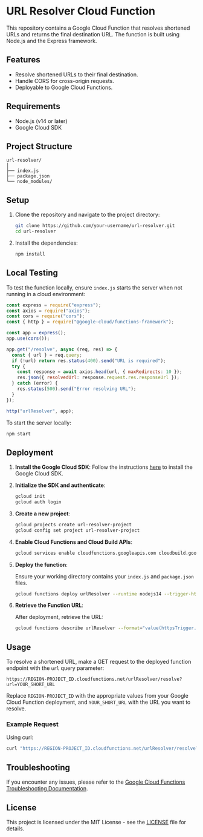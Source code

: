 # URL Resolver Cloud Function

This repository contains a Google Cloud Function that resolves shortened URLs and returns the final destination URL. The function is built using Node.js and the Express framework.

## Features

- Resolve shortened URLs to their final destination.
- Handle CORS for cross-origin requests.
- Deployable to Google Cloud Functions.

## Requirements

- Node.js (v14 or later)
- Google Cloud SDK

## Project Structure

```
url-resolver/
│
├── index.js
├── package.json
└── node_modules/
```

## Setup

1. Clone the repository and navigate to the project directory:

   ```sh
   git clone https://github.com/your-username/url-resolver.git
   cd url-resolver
   ```

2. Install the dependencies:

   ```sh
   npm install
   ```

## Local Testing

To test the function locally, ensure `index.js` starts the server when not running in a cloud environment:

```javascript
const express = require("express");
const axios = require("axios");
const cors = require("cors");
const { http } = require("@google-cloud/functions-framework");

const app = express();
app.use(cors());

app.get("/resolve", async (req, res) => {
  const { url } = req.query;
  if (!url) return res.status(400).send("URL is required");
  try {
    const response = await axios.head(url, { maxRedirects: 10 });
    res.json({ resolvedUrl: response.request.res.responseUrl });
  } catch (error) {
    res.status(500).send("Error resolving URL");
  }
});

http("urlResolver", app);
```

To start the server locally:

```sh
npm start
```

## Deployment

1. **Install the Google Cloud SDK**: Follow the instructions [here](https://cloud.google.com/sdk/docs/install) to install the Google Cloud SDK.

2. **Initialize the SDK and authenticate**:

   ```sh
   gcloud init
   gcloud auth login
   ```

3. **Create a new project**:

   ```sh
   gcloud projects create url-resolver-project
   gcloud config set project url-resolver-project
   ```

4. **Enable Cloud Functions and Cloud Build APIs**:

   ```sh
   gcloud services enable cloudfunctions.googleapis.com cloudbuild.googleapis.com
   ```

5. **Deploy the function**:

   Ensure your working directory contains your `index.js` and `package.json` files.

   ```sh
   gcloud functions deploy urlResolver --runtime nodejs14 --trigger-http --allow-unauthenticated --entry-point=urlResolver
   ```

6. **Retrieve the Function URL**:

   After deployment, retrieve the URL:

   ```sh
   gcloud functions describe urlResolver --format="value(httpsTrigger.url)"
   ```

## Usage

To resolve a shortened URL, make a GET request to the deployed function endpoint with the `url` query parameter:

```
https://REGION-PROJECT_ID.cloudfunctions.net/urlResolver/resolve?url=YOUR_SHORT_URL
```

Replace `REGION-PROJECT_ID` with the appropriate values from your Google Cloud Function deployment, and `YOUR_SHORT_URL` with the URL you want to resolve.

### Example Request

Using curl:

```sh
curl "https://REGION-PROJECT_ID.cloudfunctions.net/urlResolver/resolve?url=http://short.url"
```

## Troubleshooting

If you encounter any issues, please refer to the [Google Cloud Functions Troubleshooting Documentation](https://cloud.google.com/functions/docs/troubleshooting).

## License

This project is licensed under the MIT License - see the [LICENSE](LICENSE) file for details.
